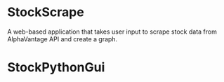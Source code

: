 # StockScrape
A web-based application that takes user input to scrape stock data from AlphaVantage API and create a graph.
# StockPythonGui
